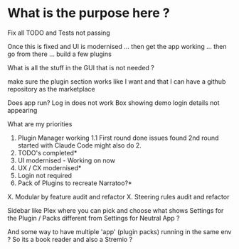 
# What is the purpose here ? 

Fix all TODO and Tests not passing


Once this is fixed and UI is modernised ... then get the app working ... then go from there ... build a few plugins

What is all the stuff in the GUI that is not needed ?

make sure the plugin section works like I want and that I can have a github repository as the marketplace 

Does app run? 
Log in does not work
Box showing demo login details not appearing


What are my priorities
1. Plugin Manager working
    1.1 First round done issues found 2nd round started with Claude Code might also do 2.
2. TODO's completed*
3. UI modernised - Working on now
4. UX / CX modernised*
5. Login not required
6. Pack of Plugins to recreate Narratoo?*

X. Modular by feature audit and refactor
X. Steering rules audit and refactor


Sidebar like Plex where you can pick and choose what shows 
Settings for the Plugin / Packs different from Settings for Neutral App ?

And some way to have multiple 'app' (plugin packs) running in the same env ? 
So its a book reader and also a Stremio ? 